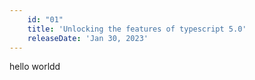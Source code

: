 ```yaml
---
    id: "01"
    title: 'Unlocking the features of typescript 5.0'
    releaseDate: 'Jan 30, 2023'
---
```


hello worldd